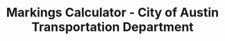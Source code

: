 ---
layout: iframe-holder
title: Markings Calculator - City of Austin Transportation Department
short-name: Markings Calculator
---